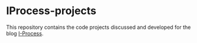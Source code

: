 IProcess-projects
=================
This repository contains the code projects discussed and developed for
the blog [I-Process](http://lsiemens.github.io).
